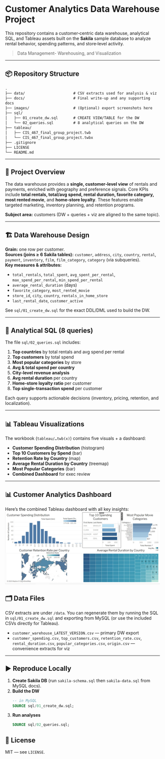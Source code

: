 # Customer Analytics Data Warehouse Project

This repository contains a customer‑centric data warehouse, analytical SQL, and Tableau assets built on the **Sakila** sample database to analyze rental behavior, spending patterns, and store‑level activity.

>  Data Management- Warehousing, and Visualization 


---

## 📦 Repository Structure

```
.
├── data/                      # CSV extracts used for analysis & viz
├── docs/                      # Final write‑up and any supporting docs
├── images/                    # (Optional) export screenshots here
├── sql/
│   ├── 01_create_dw.sql       # CREATE VIEW/TABLE for the DW
│   └── 02_queries.sql         # 8 analytical queries on the DW
├── tableau/
│   ├── CIS_467_final_group_project.twb
│   └── CIS_467_final_group_project.twbx
├── .gitignore
├── LICENSE
└── README.md
```

---

## 🧠 Project Overview

The data warehouse provides a **single, customer‑level view** of rentals and payments, enriched with geography and preference signals. Core KPIs include **total rentals, total/avg spend, rental duration, favorite category, most rented movie**, and **home‑store loyalty**. These features enable targeted marketing, inventory planning, and retention programs.

**Subject area:** customers (DW + queries + viz are aligned to the same topic).

---

## 🏗️ Data Warehouse Design

**Grain:** one row per customer.  
**Sources (joins ≥ 6 Sakila tables):** `customer`, `address`, `city`, `country`, `rental`, `payment`, `inventory`, `film`, `film_category`, `category` (via subqueries).  
**Key measures & attributes:**
- `total_rentals`, `total_spent`, `avg_spent_per_rental`, `max_spend_per_rental`, `min_spend_per_rental`
- `average_rental_duration` (days)
- `favorite_category`, `most_rented_movie`
- `store_id`, `city`, `country`, `rentals_in_home_store`
- `last_rental_date`, `customer_active`

See `sql/01_create_dw.sql` for the exact DDL/DML used to build the DW.

---

## 🔎 Analytical SQL (8 queries)

The file `sql/02_queries.sql` includes:
1. **Top countries** by total rentals and avg spend per rental  
2. **Top customers** by total spend  
3. **Most popular categories** by store  
4. **Avg & total spend per country**  
5. **City‑level revenue analysis**  
6. **Avg rental duration** per country  
7. **Home‑store loyalty ratio** per customer  
8. **Top single‑transaction spend** per customer

Each query supports actionable decisions (inventory, pricing, retention, and localization).

---

## 📊 Tableau Visualizations

The workbook (`tableau/…twb(x)`) contains five visuals + a dashboard:
- **Customer Spending Distribution** (histogram)
- **Top 10 Customers by Spend** (bar)
- **Retention Rate by Country** (map)
- **Average Rental Duration by Country** (treemap)
- **Most Popular Categories** (bar)
- **Combined Dashboard** for exec review

---
## 📊 Customer Analytics Dashboard

Here’s the combined Tableau dashboard with all key insights:
![Dashboard](dashboard.jpg)



## 🗂️ Data Files

CSV extracts are under `/data`. You can regenerate them by running the SQL in `sql/01_create_dw.sql` and exporting from MySQL (or use the included CSVs directly for Tableau).

- `customer_warehouse_LATEST_VERSION.csv` — primary DW export
- `customer_spending.csv`, `top_customers.csv`, `retention_rate.csv`, `rental_duration.csv`, `popular_categories.csv`, `origin.csv` — convenience extracts for viz

---

## ▶️ Reproduce Locally

1. **Create Sakila DB** (run `sakila-schema.sql` then `sakila-data.sql` from MySQL docs).  
2. **Build the DW**  
   ```sql
   -- in MySQL
   SOURCE sql/01_create_dw.sql;
   ```
3. **Run analyses**  
   ```sql
   SOURCE sql/02_queries.sql;
   ```

## 📄 License

MIT — see `LICENSE`.
